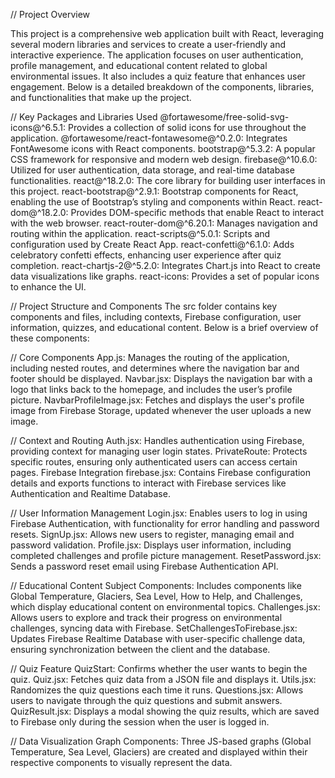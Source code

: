 
// Project Overview

This project is a comprehensive web application built with React, leveraging several modern libraries and services to create a user-friendly and interactive experience. The application focuses on user authentication, profile management, and educational content related to global environmental issues. It also includes a quiz feature that enhances user engagement. Below is a detailed breakdown of the components, libraries, and functionalities that make up the project.

// Key Packages and Libraries Used
@fortawesome/free-solid-svg-icons@^6.5.1: Provides a collection of solid icons for use throughout the application.
@fortawesome/react-fontawesome@^0.2.0: Integrates FontAwesome icons with React components.
bootstrap@^5.3.2: A popular CSS framework for responsive and modern web design.
firebase@^10.6.0: Utilized for user authentication, data storage, and real-time database functionalities.
react@^18.2.0: The core library for building user interfaces in this project.
react-bootstrap@^2.9.1: Bootstrap components for React, enabling the use of Bootstrap’s styling and components within React.
react-dom@^18.2.0: Provides DOM-specific methods that enable React to interact with the web browser.
react-router-dom@^6.20.1: Manages navigation and routing within the application.
react-scripts@^5.0.1: Scripts and configuration used by Create React App.
react-confetti@^6.1.0: Adds celebratory confetti effects, enhancing user experience after quiz completion.
react-chartjs-2@^5.2.0: Integrates Chart.js into React to create data visualizations like graphs.
react-icons: Provides a set of popular icons to enhance the UI.

// Project Structure and Components
The src folder contains key components and files, including contexts, Firebase configuration, user information, quizzes, and educational content. Below is a brief overview of these components:

// Core Components
App.js: Manages the routing of the application, including nested routes, and determines where the navigation bar and footer should be displayed.
Navbar.jsx: Displays the navigation bar with a logo that links back to the homepage, and includes the user’s profile picture.
NavbarProfileImage.jsx: Fetches and displays the user's profile image from Firebase Storage, updated whenever the user uploads a new image.

// Context and Routing
Auth.jsx: Handles authentication using Firebase, providing context for managing user login states.
PrivateRoute: Protects specific routes, ensuring only authenticated users can access certain pages.
Firebase Integration
firebase.jsx: Contains Firebase configuration details and exports functions to interact with Firebase services like Authentication and Realtime Database.

// User Information Management
Login.jsx: Enables users to log in using Firebase Authentication, with functionality for error handling and password resets.
SignUp.jsx: Allows new users to register, managing email and password validation.
Profile.jsx: Displays user information, including completed challenges and profile picture management.
ResetPassword.jsx: Sends a password reset email using Firebase Authentication API.

// Educational Content
Subject Components: Includes components like Global Temperature, Glaciers, Sea Level, How to Help, and Challenges, which display educational content on environmental topics.
Challenges.jsx: Allows users to explore and track their progress on environmental challenges, syncing data with Firebase.
SetChallengesToFirebase.jsx: Updates Firebase Realtime Database with user-specific challenge data, ensuring synchronization between the client and the database.

// Quiz Feature
QuizStart: Confirms whether the user wants to begin the quiz.
Quiz.jsx: Fetches quiz data from a JSON file and displays it.
Utils.jsx: Randomizes the quiz questions each time it runs.
Questions.jsx: Allows users to navigate through the quiz questions and submit answers.
QuizResult.jsx: Displays a modal showing the quiz results, which are saved to Firebase only during the session when the user is logged in.

// Data Visualization
Graph Components: Three JS-based graphs (Global Temperature, Sea Level, Glaciers) are created and displayed within their respective components to visually represent the data.
